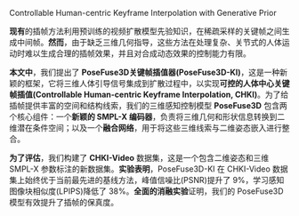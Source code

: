 Controllable Human-centric Keyframe Interpolation with Generative Prior


**现有**的插帧方法利用预训练的视频扩散模型先验知识，在稀疏采样的关键帧之间生成中间帧。**然而**，由于缺乏三维几何指导，这些方法在处理复杂、关节式的人体运动时难以生成合理的插帧效果，并且对合成动态效果的控制能力有限。    

**本文中**，我们提出了 **PoseFuse3D关键帧插值器(PoseFuse3D-KI)**，这是一种新颖的框架，它将三维人体引导信号集成到扩散过程中，以实现**可控的人体中心关键帧插值(Controllable Human-centric Keyframe Interpolation, CHKI)**。为了给插帧提供丰富的空间和结构线索，我们的三维感知控制模型 **PoseFuse3D** 包含两个核心组件：一个**新颖的 SMPL-X 编码器**，负责将三维几何和形状信息转换到二维潜在条件空间；以及一个**融合网络**，用于将这些三维线索与二维姿态嵌入进行整合。    

**为了评估**，我们构建了 **CHKI-Video** 数据集，这是一个包含二维姿态和三维 SMPL-X 参数标注的新数据集。**实验表明**，PoseFuse3D-KI 在 CHKI-Video 数据集上始终优于当前最先进的基线方法，峰值信噪比(PSNR)提升了 9%，学习感知图像块相似度(LPIPS)降低了 38%。**全面的消融实验**证明，我们的 PoseFuse3D 模型有效提升了插帧的保真度。   

